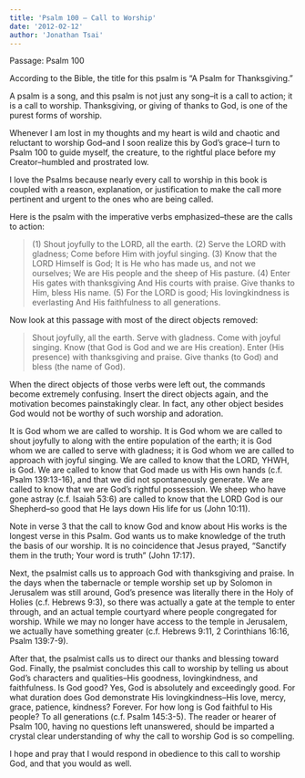 ```yaml
---
title: 'Psalm 100 – Call to Worship'
date: '2012-02-12'
author: 'Jonathan Tsai'
---
```

Passage: Psalm 100

According to the Bible, the title for this psalm is “A Psalm for Thanksgiving.”

A psalm is a song, and this psalm is not just any song–it is a call to action; it is a call to worship. Thanksgiving, or giving of thanks to God, is one of the purest forms of worship.

Whenever I am lost in my thoughts and my heart is wild and chaotic and reluctant to worship God–and I soon realize this by God’s grace–I turn to Psalm 100 to guide myself, the creature, to the rightful place before my Creator–humbled and prostrated low.

I love the Psalms because nearly every call to worship in this book is coupled with a reason, explanation, or justification to make the call more pertinent and urgent to the ones who are being called.

Here is the psalm with the imperative verbs emphasized–these are the calls to action:

> (1) Shout joyfully to the LORD, all the earth.
> (2) Serve the LORD with gladness;
> Come before Him with joyful singing.
> (3) Know that the LORD Himself is God;
> It is He who has made us, and not we ourselves;
> We are His people and the sheep of His pasture.
> (4) Enter His gates with thanksgiving
> And His courts with praise.
> Give thanks to Him, bless His name.
> (5) For the LORD is good;
> His lovingkindness is everlasting
> And His faithfulness to all generations.

Now look at this passage with most of the direct objects removed:

> Shout joyfully, all the earth. Serve with gladness. Come with joyful singing. Know (that God is God and we are His creation). Enter (His presence) with thanksgiving and praise. Give thanks (to God) and bless (the name of God).

When the direct objects of those verbs were left out, the commands become extremely confusing. Insert the direct objects again, and the motivation becomes painstakingly clear. In fact, any other object besides God would not be worthy of such worship and adoration.

It is God whom we are called to worship. It is God whom we are called to shout joyfully to along with the entire population of the earth; it is God whom we are called to serve with gladness; it is God whom we are called to approach with joyful singing. We are called to know that the LORD, YHWH, is God. We are called to know that God made us with His own hands (c.f. Psalm 139:13-16), and that we did not spontaneously generate. We are called to know that we are God’s rightful possession. We sheep who have gone astray (c.f. Isaiah 53:6) are called to know that the LORD God is our Shepherd–so good that He lays down His life for us (John 10:11).

Note in verse 3 that the call to know God and know about His works is the longest verse in this Psalm. God wants us to make knowledge of the truth the basis of our worship. It is no coincidence that Jesus prayed, “Sanctify them in the truth; Your word is truth” (John 17:17).

Next, the psalmist calls us to approach God with thanksgiving and praise. In the days when the tabernacle or temple worship set up by Solomon in Jerusalem was still around, God’s presence was literally there in the Holy of Holies (c.f. Hebrews 9:3), so there was actually a gate at the temple to enter through, and an actual temple courtyard where people congregated for worship. While we may no longer have access to the temple in Jerusalem, we actually have something greater (c.f. Hebrews 9:11, 2 Corinthians 16:16, Psalm 139:7-9).

After that, the psalmist calls us to direct our thanks and blessing toward God. Finally, the psalmist concludes this call to worship by telling us about God’s characters and qualities–His goodness, lovingkindness, and faithfulness. Is God good? Yes, God is absolutely and exceedingly good. For what duration does God demonstrate His lovingkindness–His love, mercy, grace, patience, kindness? Forever. For how long is God faithful to His people? To all generations (c.f. Psalm 145:3-5). The reader or hearer of Psalm 100, having no questions left unanswered, should be imparted a crystal clear understanding of why the call to worship God is so compelling.

I hope and pray that I would respond in obedience to this call to worship God, and that you would as well.
